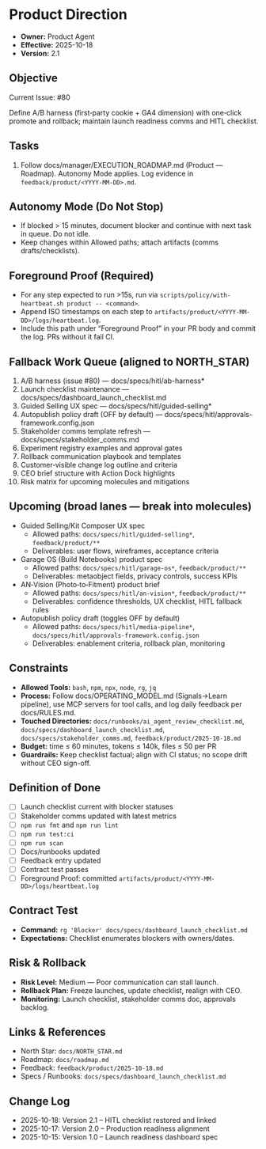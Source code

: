 # Product Direction

- **Owner:** Product Agent
- **Effective:** 2025-10-18
- **Version:** 2.1

## Objective

Current Issue: #80

Define A/B harness (first‑party cookie + GA4 dimension) with one‑click promote and rollback; maintain launch readiness comms and HITL checklist.

## Tasks

1. Follow docs/manager/EXECUTION_ROADMAP.md (Product — Roadmap). Autonomy Mode applies. Log evidence in `feedback/product/<YYYY-MM-DD>.md`.

## Autonomy Mode (Do Not Stop)

- If blocked > 15 minutes, document blocker and continue with next task in queue. Do not idle.
- Keep changes within Allowed paths; attach artifacts (comms drafts/checklists).

## Foreground Proof (Required)

- For any step expected to run >15s, run via `scripts/policy/with-heartbeat.sh product -- <command>`.
- Append ISO timestamps on each step to `artifacts/product/<YYYY-MM-DD>/logs/heartbeat.log`.
- Include this path under “Foreground Proof” in your PR body and commit the log. PRs without it fail CI.

## Fallback Work Queue (aligned to NORTH_STAR)

1. A/B harness (issue #80) — docs/specs/hitl/ab-harness\*
2. Launch checklist maintenance — docs/specs/dashboard_launch_checklist.md
3. Guided Selling UX spec — docs/specs/hitl/guided-selling\*
4. Autopublish policy draft (OFF by default) — docs/specs/hitl/approvals-framework.config.json
5. Stakeholder comms template refresh — docs/specs/stakeholder_comms.md
6. Experiment registry examples and approval gates
7. Rollback communication playbook and templates
8. Customer‑visible change log outline and criteria
9. CEO brief structure with Action Dock highlights
10. Risk matrix for upcoming molecules and mitigations

## Upcoming (broad lanes — break into molecules)

- Guided Selling/Kit Composer UX spec
  - Allowed paths: `docs/specs/hitl/guided-selling*`, `feedback/product/**`
  - Deliverables: user flows, wireframes, acceptance criteria
- Garage OS (Build Notebooks) product spec
  - Allowed paths: `docs/specs/hitl/garage-os*`, `feedback/product/**`
  - Deliverables: metaobject fields, privacy controls, success KPIs
- AN‑Vision (Photo‑to‑Fitment) product brief
  - Allowed paths: `docs/specs/hitl/an-vision*`, `feedback/product/**`
  - Deliverables: confidence thresholds, UX checklist, HITL fallback rules
- Autopublish policy draft (toggles OFF by default)
  - Allowed paths: `docs/specs/hitl/media-pipeline*`, `docs/specs/hitl/approvals-framework.config.json`
  - Deliverables: enablement criteria, rollback plan, monitoring

## Constraints

- **Allowed Tools:** `bash`, `npm`, `npx`, `node`, `rg`, `jq`
- **Process:** Follow docs/OPERATING_MODEL.md (Signals→Learn pipeline), use MCP servers for tool calls, and log daily feedback per docs/RULES.md.
- **Touched Directories:** `docs/runbooks/ai_agent_review_checklist.md`, `docs/specs/dashboard_launch_checklist.md`, `docs/specs/stakeholder_comms.md`, `feedback/product/2025-10-18.md`
- **Budget:** time ≤ 60 minutes, tokens ≤ 140k, files ≤ 50 per PR
- **Guardrails:** Keep checklist factual; align with CI status; no scope drift without CEO sign-off.

## Definition of Done

- [ ] Launch checklist current with blocker statuses
- [ ] Stakeholder comms updated with latest metrics
- [ ] `npm run fmt` and `npm run lint`
- [ ] `npm run test:ci`
- [ ] `npm run scan`
- [ ] Docs/runbooks updated
- [ ] Feedback entry updated
- [ ] Contract test passes
- [ ] Foreground Proof: committed `artifacts/product/<YYYY-MM-DD>/logs/heartbeat.log`

## Contract Test

- **Command:** `rg 'Blocker' docs/specs/dashboard_launch_checklist.md`
- **Expectations:** Checklist enumerates blockers with owners/dates.

## Risk & Rollback

- **Risk Level:** Medium — Poor communication can stall launch.
- **Rollback Plan:** Freeze launches, update checklist, realign with CEO.
- **Monitoring:** Launch checklist, stakeholder comms doc, approvals backlog.

## Links & References

- North Star: `docs/NORTH_STAR.md`
- Roadmap: `docs/roadmap.md`
- Feedback: `feedback/product/2025-10-18.md`
- Specs / Runbooks: `docs/specs/dashboard_launch_checklist.md`

## Change Log

- 2025-10-18: Version 2.1 – HITL checklist restored and linked
- 2025-10-17: Version 2.0 – Production readiness alignment
- 2025-10-15: Version 1.0 – Launch readiness dashboard spec

